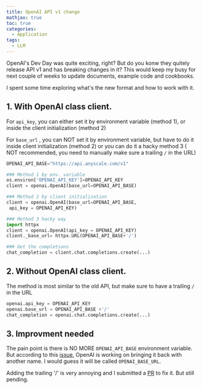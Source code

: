 ```yaml
---
title: OpenAI API v1 change
mathjax: true
toc: true
categories:
  - Application
tags:
  - LLM
---
```


OpenAI's Dev Day was quite exciting, right? But do you konw they quitely release API v1 and has breaking changes in it? This would keep my busy for next couple of weeks to update documents, example code and cookbooks.

I spent some time exploring what's the new format and how to work with it.   

## 1. With OpenAI class client.  

For `api_key`, you can either set it by environment variable (method 1), or inside the client initialization (method 2)  

For `base_url` , you can NOT set it by environment variable, but have to do it inside client initialization (method 2) or you can do it a hacky method 3 ( NOT recommended, you need to manually make sure a trailing `/` in the URL)
```python
OPENAI_API_BASE="https://api.anyscale.com/v1"

### Method 1 by env. variable
os.environ['OPENAI_API_KEY']=OPENAI_API_KEY
client = openai.OpenAI(base_url=OPENAI_API_BASE)

### Method 2 by client initialization
client = openai.OpenAI(base_url=OPENAI_API_BASE,
 api_key = OPENAI_API_KEY)

### Method 3 hacky way
import httpx
client = openai.OpenAI(api_key = OPENAI_API_KEY)
client._base_url= httpx.URL(OPENAI_API_BASE+'/')

### Get the completions
chat_completion = client.chat.completions.create(...)
```
## 2. Without OpenAI class client.  

The method is most similar to the old API, but make sure to have a trailing `/` in the URL
```python
openai.api_key = OPENAI_API_KEY
openai.base_url = OPENAI_API_BASE +'/'
chat_completion = openai.chat.completions.create(...)
```
## 3. Improvment needed
The pain point is there is NO MORE `OPENAI_API_BASE` environment variable. But according to this [issue](https://github.com/openai/openai-python/issues/745), OpenAI is working on bringing it back with another name. I would guess it will be called `OPENAI_BASE_URL`.  

Adding the trailing '/' is very annoying and I submitted a [PR](https://github.com/openai/openai-python/pull/780) to fix it. But still pending.

